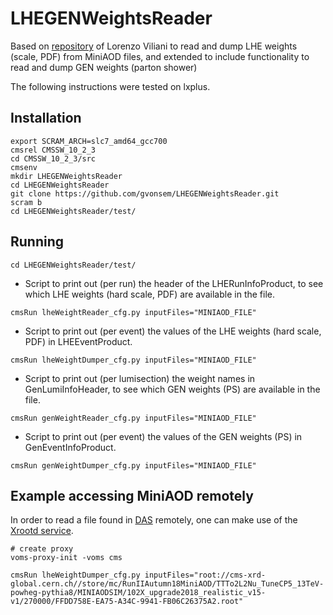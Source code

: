 # LHEGENWeightsReader

Based on [repository](https://github.com/lviliani/LHEWeightsReader) of Lorenzo Viliani to read and dump LHE weights (scale, PDF) from MiniAOD files, and extended to include functionality to read and dump GEN weights (parton shower)

The following instructions were tested on lxplus.

## Installation

```
export SCRAM_ARCH=slc7_amd64_gcc700  
cmsrel CMSSW_10_2_3
cd CMSSW_10_2_3/src
cmsenv   
mkdir LHEGENWeightsReader  
cd LHEGENWeightsReader
git clone https://github.com/gvonsem/LHEGENWeightsReader.git
scram b
cd LHEGENWeightsReader/test/
```

## Running

```
cd LHEGENWeightsReader/test/
```

- Script to print out (per run) the header of the LHERunInfoProduct, to see which LHE weights (hard scale, PDF) are available in the file.

```
cmsRun lheWeightReader_cfg.py inputFiles="MINIAOD_FILE"
```

- Script to print out (per event) the values of the LHE weights (hard scale, PDF) in LHEEventProduct.

```
cmsRun lheWeightDumper_cfg.py inputFiles="MINIAOD_FILE"
```

- Script to print out (per lumisection) the weight names in GenLumiInfoHeader, to see which GEN weights (PS) are available in the file.

```
cmsRun genWeightReader_cfg.py inputFiles="MINIAOD_FILE"
```

- Script to print out (per event) the values of the GEN weights (PS) in GenEventInfoProduct.

```
cmsRun genWeightDumper_cfg.py inputFiles="MINIAOD_FILE"
```

## Example accessing MiniAOD remotely

In order to read a file found in [DAS](https://cmsweb.cern.ch/das/) remotely, one can make use of the [Xrootd service](https://twiki.cern.ch/twiki/bin/view/CMSPublic/WorkBookXrootdService).
```
# create proxy
voms-proxy-init -voms cms

cmsRun lheWeightDumper_cfg.py inputFiles="root://cms-xrd-global.cern.ch//store/mc/RunIIAutumn18MiniAOD/TTTo2L2Nu_TuneCP5_13TeV-powheg-pythia8/MINIAODSIM/102X_upgrade2018_realistic_v15-v1/270000/FFDD758E-EA75-A34C-9941-FB06C26375A2.root"
```

